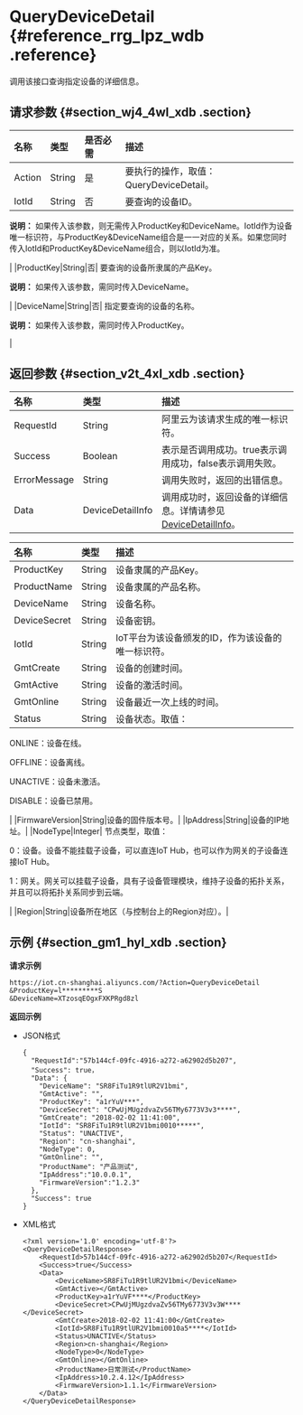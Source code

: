 # QueryDeviceDetail {#reference_rrg_lpz_wdb .reference}

调用该接口查询指定设备的详细信息。

## 请求参数 {#section_wj4_4wl_xdb .section}

|名称|类型|是否必需|描述|
|:-|:-|:---|:-|
|Action|String|是|要执行的操作，取值：QueryDeviceDetail。|
|IotId|String|否| 要查询的设备ID。

 **说明：** 如果传入该参数，则无需传入ProductKey和DeviceName。IotId作为设备唯一标识符，与ProductKey&DeviceName组合是一一对应的关系。如果您同时传入IotId和ProductKey&DeviceName组合，则以IotId为准。

 |
|ProductKey|String|否| 要查询的设备所隶属的产品Key。

 **说明：** 如果传入该参数，需同时传入DeviceName。

 |
|DeviceName|String|否| 指定要查询的设备的名称。

 **说明：** 如果传入该参数，需同时传入ProductKey。

 |

## 返回参数 {#section_v2t_4xl_xdb .section}

|名称|类型|描述|
|:-|:-|:-|
|RequestId|String|阿里云为该请求生成的唯一标识符。|
|Success|Boolean|表示是否调用成功。true表示调用成功，false表示调用失败。|
|ErrorMessage|String|调用失败时，返回的出错信息。|
|Data|DeviceDetailInfo|调用成功时，返回设备的详细信息。详情请参见[DeviceDetailInfo](#table_vhy_wxl_xdb)。|

|名称|类型|描述|
|:-|:-|:-|
|ProductKey|String|设备隶属的产品Key。|
|ProductName|String|设备隶属的产品名称。|
|DeviceName|String|设备名称。|
|DeviceSecret|String|设备密钥。|
|IotId|String|IoT平台为该设备颁发的ID，作为该设备的唯一标识符。|
|GmtCreate|String|设备的创建时间。|
|GmtActive|String|设备的激活时间。|
|GmtOnline|String|设备最近一次上线的时间。|
|Status|String| 设备状态。取值：

 ONLINE：设备在线。

 OFFLINE：设备离线。

 UNACTIVE：设备未激活。

 DISABLE：设备已禁用。

 |
|FirmwareVersion|String|设备的固件版本号。|
|IpAddress|String|设备的IP地址。|
|NodeType|Integer| 节点类型，取值：

 0：设备。设备不能挂载子设备，可以直连IoT Hub，也可以作为网关的子设备连接IoT Hub。

 1：网关。网关可以挂载子设备，具有子设备管理模块，维持子设备的拓扑关系，并且可以将拓扑关系同步到云端。

 |
|Region|String|设备所在地区（与控制台上的Region对应）。|

## 示例 {#section_gm1_hyl_xdb .section}

**请求示例**

```
https://iot.cn-shanghai.aliyuncs.com/?Action=QueryDeviceDetail
&ProductKey=l*********S
&DeviceName=XTzosqEOgxFXKPRgd8zl
```

**返回示例**

-   JSON格式

    ```
    {
      "RequestId":"57b144cf-09fc-4916-a272-a62902d5b207",
      "Success": true，
      "Data": {
        "DeviceName": "SR8FiTu1R9tlUR2V1bmi",
        "GmtActive": "",
        "ProductKey": "a1rYuV***",
        "DeviceSecret": "CPwUjMUgzdvaZv56TMy6773V3v3****",
        "GmtCreate": "2018-02-02 11:41:00",
        "IotId": "SR8FiTu1R9tlUR2V1bmi0010*****",
        "Status": "UNACTIVE",
        "Region": "cn-shanghai",
        "NodeType": 0,
        "GmtOnline": "",
        "ProductName": "产品测试",
        "IpAddress":"10.0.0.1",
        "FirmwareVersion":"1.2.3"
      },
      "Success": true
    }
    ```

-   XML格式

    ```
    <?xml version='1.0' encoding='utf-8'?>
    <QueryDeviceDetailResponse>
        <RequestId>57b144cf-09fc-4916-a272-a62902d5b207</RequestId>
        <Success>true</Success>
        <Data>
            <DeviceName>SR8FiTu1R9tlUR2V1bmi</DeviceName>
            <GmtActive></GmtActive>
            <ProductKey>a1rYuVF****</ProductKey>
            <DeviceSecret>CPwUjMUgzdvaZv56TMy6773V3v3W****</DeviceSecret>
            <GmtCreate>2018-02-02 11:41:00</GmtCreate>
            <IotId>SR8FiTu1R9tlUR2V1bmi0010a5****</IotId>
            <Status>UNACTIVE</Status>
            <Region>cn-shanghai</Region>
            <NodeType>0</NodeType>
            <GmtOnline></GmtOnline>
            <ProductName>日常测试</ProductName>
            <IpAddress>10.2.4.12</IpAddress>        
            <FirmwareVersion>1.1.1</FirmwareVersion>
        </Data>
    </QueryDeviceDetailResponse>
    ```


